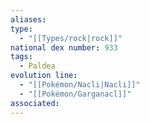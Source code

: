 ```yaml
---
aliases: 
type:
  - "[[Types/rock|rock]]"
national dex number: 933
tags:
  - Paldea
evolution line:
  - "[[Pokémon/Nacli|Nacli]]"
  - "[[Pokémon/Garganacl]]"
associated: 
---
```

